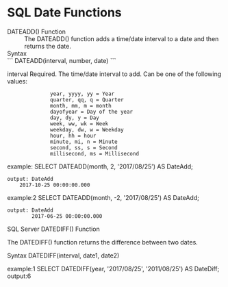 # SQL Date Functions
<dl>
<dt>DATEADD() Function</dt>
<dd>The DATEADD() function adds a time/date interval to a date and then returns the date.</dd>

<dt>Syntax</dt>
```
DATEADD(interval, number, date)
```
</dl>

interval	        Required. The time/date interval to add. Can be one of the following values:

                  year, yyyy, yy = Year
                  quarter, qq, q = Quarter
                  month, mm, m = month
                  dayofyear = Day of the year
                  day, dy, y = Day
                  week, ww, wk = Week
                  weekday, dw, w = Weekday
                  hour, hh = hour
                  minute, mi, n = Minute
                  second, ss, s = Second
                  millisecond, ms = Millisecond

example: SELECT DATEADD(month, 2, '2017/08/25') AS DateAdd;

    output: DateAdd
        2017-10-25 00:00:00.000
        
example:2 SELECT DATEADD(month, -2, '2017/08/25') AS DateAdd;

    output: DateAdd
            2017-06-25 00:00:00.000


SQL Server DATEDIFF() Function

The DATEDIFF() function returns the difference between two dates.

Syntax
DATEDIFF(interval, date1, date2)

example:1  SELECT DATEDIFF(year, '2017/08/25', '2011/08/25') AS DateDiff;
          output:6
